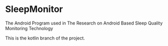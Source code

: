 # SleepMonitor
The Android Program used in The Research on Android Based Sleep Quality Monitoring Technology

This is the kotlin branch of the project.